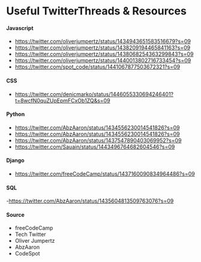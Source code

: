 # Useful TwitterThreads & Resources
#### Javascript 
- https://twitter.com/oliverjumpertz/status/1434943651583516679?s=09
- https://twitter.com/oliverjumpertz/status/1438209194465841163?s=09
- https://twitter.com/oliverjumpertz/status/1438068254363299843?s=09
- https://twitter.com/oliverjumpertz/status/1440013802716733454?s=09
- https://twitter.com/spot_code/status/1441067877503672321?s=09


#### CSS
- https://twitter.com/denicmarko/status/1446055330694246401?t=8wcfN0quZUpEpmFCxOb1ZQ&s=09

#### Python
- https://twitter.com/AbzAaron/status/1434556230014541826?s=09
- https://twitter.com/AbzAaron/status/1434556230014541826?s=09
- https://twitter.com/AbzAaron/status/1437547890403069952?s=09
- https://twitter.com/Sauain/status/1443496764682604546?s=09


#### Django
- https://twitter.com/freeCodeCamp/status/1437160090834964486?s=09


#### SQL
-https://twitter.com/AbzAaron/status/1435604813509763076?s=09



#### Source
- freeCodeCamp
- Tech Twitter
- Oliver Jumpertz
- AbzAaron
- CodeSpot
